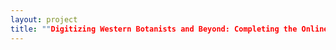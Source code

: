 ```yaml
--- 
layout: project 
title: ""Digitizing Western Botanists and Beyond: Completing the Online Archives of John and Sara Plummer Lemmon, Civil War Veteran, Women's Rights Activist, and Noted Amateur Western Botanists."" 
---
```



